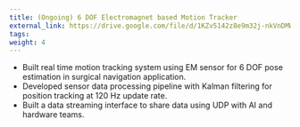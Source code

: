 ```yaml
---
title: (Ongoing) 6 DOF Electromagnet based Motion Tracker
external_link: https://drive.google.com/file/d/1KZv5142z8e9m32j-nkVnDMWSq6dzEXOI/view?usp=drive_link
tags:
weight: 4
---
```


- Built real time motion tracking system using EM sensor for 6 DOF pose estimation in surgical navigation application.
- Developed sensor data processing pipeline with Kalman filtering for position tracking at 120 Hz update rate.
- Built a data streaming interface to share data using UDP with AI and hardware teams. 
<!--more-->
